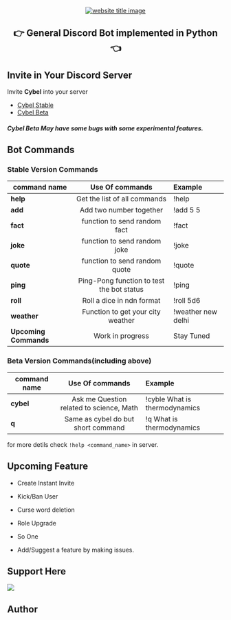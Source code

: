 <p align="center">
  <a href="https://py-contributors.github.io/awesomeScripts/"><img src="https://capsule-render.vercel.app/api?type=rect&color=ffdd00&height=100&section=header&text=Cybel&fontSize=80%&fontColor=ffffff" alt="website title image"></a>
  <h2 align="center">👉 General Discord Bot implemented in Python 👈</h2>
</p>

## Invite in Your Discord Server

Invite **Cybel** into your server 

- [Cybel Stable](https://discord.com/api/oauth2/authorize?client_id=832137823309004800&permissions=142337&scope=bot)
- [Cybel Beta](https://discord.com/api/oauth2/authorize?client_id=831918257166090250&permissions=142337&scope=bot)

##### **Cybel Beta** May have some bugs with some experimental features.

## Bot Commands

### Stable Version Commands

| command name          |              Use Of commands              | Example            |
| --------------------- | :---------------------------------------: | :----------------- |
| **help**              |       Get the list of all commands        | !help              |
| **add**               |          Add two number together          | !add 5 5           |
| **fact**              |       function to send random fact        | !fact              |
| **joke**              |       function to send random joke        | !joke              |
| **quote**             |       function to send random quote       | !quote             |
| **ping**              | Ping-Pong function to test the bot status | !ping              |
| **roll**              |         Roll a dice in ndn format         | !roll 5d6          |
| **weather**           |     Function to get your city weather     | !weather new delhi |
| **Upcoming Commands** |             Work in progress              | Stay Tuned         |

### Beta Version Commands(including above)

| command name |             Use Of commands              | Example                       |
| ------------ | :--------------------------------------: | :---------------------------- |
| **cybel**    | Ask me Question related to science, Math | !cyble What is thermodynamics |
| **q**        |    Same as cybel do but short command    | !q What is thermodynamics     |

for more detils check `!help <command_name>` in server.

## Upcoming Feature

- Create Instant Invite
- Kick/Ban User
- Curse word deletion
- Role Upgrade
- So One

- Add/Suggest a feature by making issues.

## Support Here

<a href="https://www.buymeacoffee.com/codeperfectplus"><img src="https://img.buymeacoffee.com/button-api/?text=Buy me a book&emoji=📖&slug=codeperfectplus&button_colour=FFDD00&font_colour=000000&font_family=Cookie&outline_colour=000000&coffee_colour=ffffff"></a>

## Author
